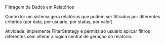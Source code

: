 Filtragem de Dados em Relatórios

Contexto: um sistema gera relatórios que podem ser filtrados por diferentes critérios (por data, por usuário, por status, por valor).

Atividade: implemente FilterStrategy e permita ao usuário aplicar filtros diferentes sem alterar a lógica central de geração do relatório.
